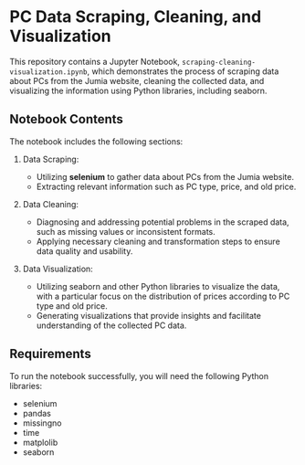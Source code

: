 # PC Data Scraping, Cleaning, and Visualization

This repository contains a Jupyter Notebook, `scraping-cleaning-visualization.ipynb`, which demonstrates the process of scraping data about PCs from the Jumia website, cleaning the collected data, and visualizing the information using Python libraries, including seaborn.

## Notebook Contents

The notebook includes the following sections:

1. Data Scraping:
   - Utilizing **selenium** to gather data about PCs from the Jumia website.
   - Extracting relevant information such as PC type, price, and old price.

2. Data Cleaning:
   - Diagnosing and addressing potential problems in the scraped data, such as missing values or inconsistent formats.
   - Applying necessary cleaning and transformation steps to ensure data quality and usability.

3. Data Visualization:
   - Utilizing seaborn and other Python libraries to visualize the data, with a particular focus on the distribution of prices according to PC type and old price.
   - Generating visualizations that provide insights and facilitate understanding of the collected PC data.

## Requirements

To run the notebook successfully, you will need the following Python libraries:
- selenium
- pandas
- missingno
- time
- matplolib
- seaborn

